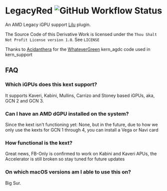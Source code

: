 # LegacyRed ![GitHub Workflow Status](https://img.shields.io/github/actions/workflow/status/NootInc/LegacyRed/main.yml?branch=master&logo=github&style=for-the-badge)

An AMD Legacy iGPU support [Lilu](https://github.com/acidanthera/Lilu) plugin.

The Source Code of this Derivative Work is licensed under the `Thou Shalt Not Profit License version 1.0`. See `LICENSE`

Thanks to [Acidanthera](https://github.com/acidanthera) for the [WhateverGreen](https://github.com/acidanthera/WhateverGreen) kern_agdc code used in kern_support

## FAQ

### Which iGPUs does this kext support?

It supports Kaveri, Kabini, Mullins, Carrizo and Stoney based iGPUs, aka, GCN 2 and GCN 3.

### Can I have an AMD dGPU installed on the system?

Since the kext isn't functioning yet: None, but in the future, due to how we only use the kexts for GCN 1 through 4, you can install a Vega or Navi card

### How functional is the kext?

Great news, FB-Only is confirmed to work on Kabini and Kaveri APUs, the Accelerator is still broken so stay tuned for future updates

### On which macOS versions am I able to use this on?

Big Sur.
